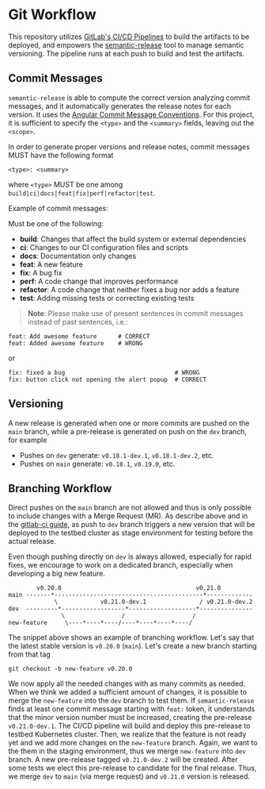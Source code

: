 # Git Workflow

This repository utilizes [GitLab's CI/CD Pipelines](https://docs.gitlab.com/ee/ci/pipelines/)
to build the artifacts to be deployed, and empowers the [semantic-release](https://semantic-release.gitbook.io/semantic-release/) tool to manage semantic versioning.
The pipeline runs at each push to build and test the artifacts.


## Commit Messages

`semantic-release` is able to compute the correct version analyzing commit
messages, and it automatically generates the release notes for each version.
It uses the [Angular Commit Message Conventions](https://github.com/angular/angular/blob/main/CONTRIBUTING.md#-commit-message-format). For this project, it is sufficient to
specify the `<type>` and the `<summary>` fields, leaving out the `<scope>`.

In order to generate proper versions and release notes, commit messages MUST
have the following format

```text
<type>: <summary>
```

where `<type>` MUST be one among `build|ci|docs|feat|fix|perf|refactor|test`.

Example of commit messages:

Must be one of the following:

- **build**: Changes that affect the build system or external dependencies
- **ci**: Changes to our CI configuration files and scripts 
- **docs**: Documentation only changes
- **feat**: A new feature
- **fix**: A bug fix
- **perf**: A code change that improves performance
- **refactor**: A code change that neither fixes a bug nor adds a feature
- **test**: Adding missing tests or correcting existing tests


> **Note**: Please make use of present sentences in commit messages instead of
> past sentences, i.e.:

```
feat: Add awesome feature      # CORRECT
feat: Added awesome feature    # WRONG
```

or

```
fix: fixed a bug                               # WRONG
fix: button click not opening the alert popup  # CORRECT
```

## Versioning

A new release is generated when one or more commits are pushed on the `main`
branch, while a pre-release is generated on push on the `dev` branch, for example

- Pushes on `dev` generate: `v0.18.1-dev.1`, `v0.18.1-dev.2`, etc.
- Pushes on `main` generate: `v0.18.1`, `v0.19.0`, etc.

## Branching Workflow

Direct pushes on the `main` branch are not allowed and thus is only possible to
include changes with a Merge Request (MR). As describe above and in the
[gitlab-ci guide](gitlab-ci.md), as push to `dev` branch triggers a new version
that will be deployed to the testbed cluster as stage environment for testing
before the actual release.

Even though pushing directly on `dev` is always allowed, especially for rapid
fixes, we encourage to work on a dedicated branch, especially when developing a
big new feature.

```
        v0.20.0                                      v0.21.0 
main -------*------------------------------------------*-------------
             \            v0.21.0-dev.1               / v0.21.0-dev.2
dev  ---------*------------------*-------------------*---------------   
               \                /                   /
new-feature     \----*----*----/----*----*----*----/
```

The snippet above shows an example of branching workflow. Let's say that the
latest stable version is `v0.20.0` (`main`). Let's create a new branch starting
from that tag

```shell
git checkout -b new-feature v0.20.0
```

We now apply all the needed changes with as many commits as needed.
When we think we added a sufficient amount of changes, it is possible to merge 
the `new-feature` into the `dev` branch to test them. If `semantic-release`
finds at least one commit message starting with `feat:` token, it understands 
that the minor version number must be increased, creating the pre-release 
`v0.21.0-dev.1`.
The CI/CD pipeline will build and deploy this pre-release to testbed Kubernetes
cluster.
Then, we realize that the feature is not ready yet and we add more changes on
the `new-feature` branch. Again, we want to the them in the staging environment,
thus we merge `new-feature` into `dev` branch. A new pre-release tagged
`v0.21.0-dev.2` will be created. After some tests we elect this pre-release to
candidate for the final release. Thus, we merge `dev` to `main` (via merge
request) and `v0.21.0` version is released.
